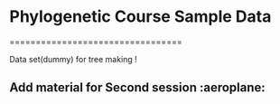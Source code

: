 # Phylogenetic Course Sample Data
=================================

Data set(dummy) for  tree making ! 

## Add material for Second session :aeroplane:

